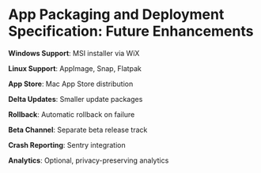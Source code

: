 # App Packaging and Deployment Specification: Future Enhancements



**Windows Support**: MSI installer via WiX

**Linux Support**: AppImage, Snap, Flatpak

**App Store**: Mac App Store distribution

**Delta Updates**: Smaller update packages

**Rollback**: Automatic rollback on failure

**Beta Channel**: Separate beta release track

**Crash Reporting**: Sentry integration

**Analytics**: Optional, privacy-preserving analytics
